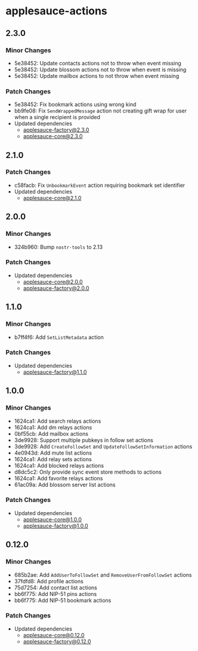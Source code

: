 # applesauce-actions

## 2.3.0

### Minor Changes

- 5e38452: Update contacts actions not to throw when event missing
- 5e38452: Update blossom actions not to throw when event is missing
- 5e38452: Update mailbox actions to not throw when event missing

### Patch Changes

- 5e38452: Fix bookmark actions using wrong kind
- bb9fe08: Fix `SendWrappedMessage` action not creating gift wrap for user when a single recipient is provided
- Updated dependencies
  - applesauce-factory@2.3.0
  - applesauce-core@2.3.0

## 2.1.0

### Patch Changes

- c58facb: Fix `UnbookmarkEvent` action requiring bookmark set identifier
- Updated dependencies
  - applesauce-core@2.1.0

## 2.0.0

### Minor Changes

- 324b960: Bump `nostr-tools` to 2.13

### Patch Changes

- Updated dependencies
  - applesauce-core@2.0.0
  - applesauce-factory@2.0.0

## 1.1.0

### Minor Changes

- b7ff4f6: Add `SetListMetadata` action

### Patch Changes

- Updated dependencies
  - applesauce-factory@1.1.0

## 1.0.0

### Minor Changes

- 1624ca1: Add search relays actions
- 1624ca1: Add dm relays actions
- 0bf55cb: Add mailbox actions
- 3de9928: Support multiple pubkeys in follow set actions
- 3de9928: Add `CreateFollowSet` and `UpdateFollowSetInformation` actions
- 4e0943d: Add mute list actions
- 1624ca1: Add relay sets actions
- 1624ca1: Add blocked relays actions
- d8dc5c2: Only provide sync event store methods to actions
- 1624ca1: Add favorite relays actions
- 61ac09a: Add blossom server list actions

### Patch Changes

- Updated dependencies
  - applesauce-core@1.0.0
  - applesauce-factory@1.0.0

## 0.12.0

### Minor Changes

- 685b2ae: Add `AddUserToFollowSet` and `RemoveUserFromFollowSet` actions
- 37fdfd8: Add profile actions
- 75d7254: Add contact list actions
- bb6f775: Add NIP-51 pins actions
- bb6f775: Add NIP-51 bookmark actions

### Patch Changes

- Updated dependencies
  - applesauce-core@0.12.0
  - applesauce-factory@0.12.0
